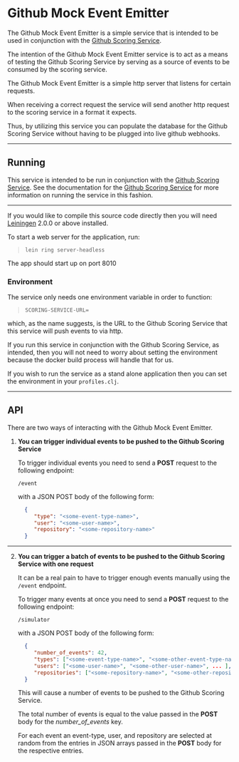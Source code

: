# Github Mock Event Emitter

The Github Mock Event Emitter is a simple service that is intended to be used in conjunction with the [Github Scoring Service](https://github.com/robert-pierce/github_scoring_service). 

The intention of the Github Mock Event Emitter service is to act as a means of testing the Github Scoring Service by serving as a source of events to be consumed by the scoring service. 

The Github Mock Event Emitter is a simple http server that listens for certain requests. 

When receiving a correct request the service will send another http request to the scoring service in a format it expects. 

Thus, by utilizing this service you can populate the database for the Github Scoring Service without having to be plugged into live github webhooks.

***
## Running
This service is intended to be run in conjunction with the [Github Scoring Service](https://github.com/robert-pierce/github_scoring_service). See the documentation for the [Github Scoring Service](https://github.com/robert-pierce/github_scoring_service) for more information on running the service in this fashion.

***
If you would like to compile this source code directly then you will need [Leiningen][] 2.0.0 or above installed.

[leiningen]: https://github.com/technomancy/leiningen

To start a web server for the application, run:

>`lein ring server-headless`

The app should start up on port 8010

### Environment
The service only needs one environment variable in order to function:
    
>`SCORING-SERVICE-URL=`
    
which, as the name suggests, is the URL to the Github Scoring Service that this service will push events to via http.


If you run this service in conjunction with the Github Scoring Service, as intended, then you will not need to worry about setting the environment because the docker build process will handle that for us.

If you wish to run the service as a stand alone application then you can set the environment in your `profiles.clj`.

***
## API
There are two ways of interacting with the Github Mock Event Emitter.

1. **You can trigger individual events to be pushed to the Github Scoring Service**
  
    To trigger individual events you need to send a **POST** request to the following endpoint:
     
     `/event`
     
     with a JSON POST body of the following form:
     ```json
       {
          "type": "<some-event-type-name>",
          "user": "<some-user-name>",
          "repository": "<some-repository-name>"
       }
    ```
*** 
2. **You can trigger a batch of events to be pushed to the Github Scoring Service with one request**
    
    It can be a real pain to have to trigger enough events manually using the `/event` endpoint. 
    
    To trigger many events at once you need to send a **POST** request to the following endpoint:
     
     `/simulator`
     
     with a JSON POST body of the following form:
     ```json
       {
          "number_of_events": 42,
          "types": ["<some-event-type-name>", "<some-other-event-type-name>", ...],
          "users": ["<some-user-name>", "<some-other-user-name>", ... ],
          "repositories": ["<some-repository-name>", "<some-other-repository-name>", ...]
       }
    ```
    
    This will cause a number of events to be pushed to the Github Scoring Service. 
    
    The total number of events is equal to the value passed in the **POST** body for the _number_of_events_ key. 
    
    For each event an event-type, user, and repository are selected at random from the entries in JSON arrays passed in the **POST** body for the respective entries.
